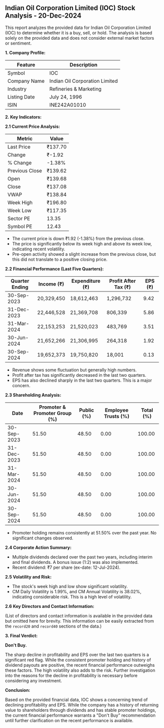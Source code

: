 ## Indian Oil Corporation Limited (IOC) Stock Analysis - 20-Dec-2024

This report analyzes the provided data for Indian Oil Corporation Limited (IOC) to determine whether it is a buy, sell, or hold.  The analysis is based solely on the provided data and does not consider external market factors or sentiment.

**1. Company Profile:**

| Feature          | Description                               |
|-----------------|-------------------------------------------|
| Symbol           | IOC                                      |
| Company Name     | Indian Oil Corporation Limited             |
| Industry         | Refineries & Marketing                    |
| Listing Date     | July 24, 1996                             |
| ISIN             | INE242A01010                             |


**2. Key Indicators:**

**2.1 Current Price Analysis:**

| Metric             | Value     |
|----------------------|------------|
| Last Price          | ₹137.70    |
| Change              | ₹-1.92     |
| % Change            | -1.38%     |
| Previous Close      | ₹139.62    |
| Open                | ₹139.68    |
| Close               | ₹137.08    |
| VWAP                | ₹138.84    |
| Week High           | ₹196.80    |
| Week Low            | ₹117.35    |
| Sector PE           | 13.35      |
| Symbol PE           | 12.43      |


* The current price is down ₹1.92 (-1.38%) from the previous close.
* The price is significantly below its week high and above its week low, indicating recent volatility.
* Pre-open activity showed a slight increase from the previous close, but this did not translate to a positive closing price.


**2.2 Financial Performance (Last Five Quarters):**

| Quarter Ending    | Income (₹)       | Expenditure (₹)   | Profit After Tax (₹) | EPS (₹)  |
|--------------------|-----------------|--------------------|-----------------------|----------|
| 30-Sep-2023       | 20,329,450      | 18,612,463      | 1,296,732            | 9.42     |
| 31-Dec-2023       | 22,446,528      | 21,369,708      | 806,339             | 5.86     |
| 31-Mar-2024       | 22,153,253      | 21,520,023      | 483,769             | 3.51     |
| 30-Jun-2024       | 21,652,266      | 21,306,995      | 264,318             | 1.92     |
| 30-Sep-2024       | 19,652,373      | 19,750,820      | 18,001              | 0.13     |

* Revenue shows some fluctuation but generally high numbers.
* Profit after tax has significantly decreased in the last two quarters.
* EPS has also declined sharply in the last two quarters.  This is a major concern.


**2.3 Shareholding Analysis:**

| Date           | Promoter & Promoter Group (%) | Public (%) | Employee Trusts (%) | Total (%) |
|-----------------|-----------------------------|------------|--------------------|-----------|
| 30-Sep-2023     | 51.50                        | 48.50      | 0.00               | 100.00    |
| 31-Dec-2023     | 51.50                        | 48.50      | 0.00               | 100.00    |
| 31-Mar-2024     | 51.50                        | 48.50      | 0.00               | 100.00    |
| 30-Jun-2024     | 51.50                        | 48.50      | 0.00               | 100.00    |
| 30-Sep-2024     | 51.50                        | 48.50      | 0.00               | 100.00    |

* Promoter holding remains consistently at 51.50% over the past year.  No significant changes observed.


**2.4 Corporate Action Summary:**

* Multiple dividends declared over the past two years, including interim and final dividends.  A bonus issue (1:2) was also implemented.
* Recent dividend: ₹7 per share (ex-date: 12-Jul-2024).


**2.5 Volatility and Risk:**

* The stock's week high and low show significant volatility.
* CM Daily Volatility is 1.99%, and CM Annual Volatility is 38.02%, indicating considerable risk.  This is a high level of volatility.


**2.6 Key Directors and Contact Information:**

(List of directors and contact information is available in the provided data but omitted here for brevity.  This information can be easily extracted from the `record20` and `record40` sections of the data.)


**3. Final Verdict:**

**Don't Buy.**

The sharp decline in profitability and EPS over the last two quarters is a significant red flag. While the consistent promoter holding and history of dividend payouts are positive, the recent financial performance outweighs these factors. The high volatility also adds to the risk.  Further investigation into the reasons for the decline in profitability is necessary before considering any investment.

**Conclusion:**

Based on the provided financial data, IOC shows a concerning trend of declining profitability and EPS.  While the company has a history of returning value to shareholders through dividends and has stable promoter holdings, the current financial performance warrants a "Don't Buy" recommendation until further clarification on the recent performance is available.
